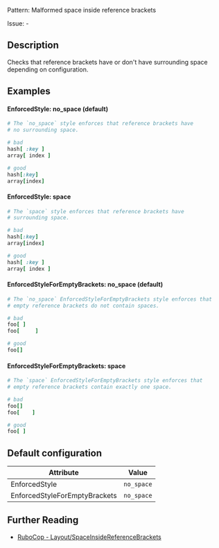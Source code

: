 Pattern: Malformed space inside reference brackets

Issue: -

## Description

Checks that reference brackets have or don't have surrounding space depending on configuration.

## Examples

#### EnforcedStyle: no_space (default)

```ruby
# The `no_space` style enforces that reference brackets have
# no surrounding space.

# bad
hash[ :key ]
array[ index ]

# good
hash[:key]
array[index]
```
#### EnforcedStyle: space

```ruby
# The `space` style enforces that reference brackets have
# surrounding space.

# bad
hash[:key]
array[index]

# good
hash[ :key ]
array[ index ]
```
#### EnforcedStyleForEmptyBrackets: no_space (default)

```ruby
# The `no_space` EnforcedStyleForEmptyBrackets style enforces that
# empty reference brackets do not contain spaces.

# bad
foo[ ]
foo[     ]

# good
foo[]
```
#### EnforcedStyleForEmptyBrackets: space

```ruby
# The `space` EnforcedStyleForEmptyBrackets style enforces that
# empty reference brackets contain exactly one space.

# bad
foo[]
foo[    ]

# good
foo[ ]
```

## Default configuration

Attribute | Value
--- | ---
EnforcedStyle | `no_space`
EnforcedStyleForEmptyBrackets | `no_space`

## Further Reading

* [RuboCop - Layout/SpaceInsideReferenceBrackets](https://docs.rubocop.org/rubocop/cops_layout.html#layoutspaceinsidereferencebrackets)
